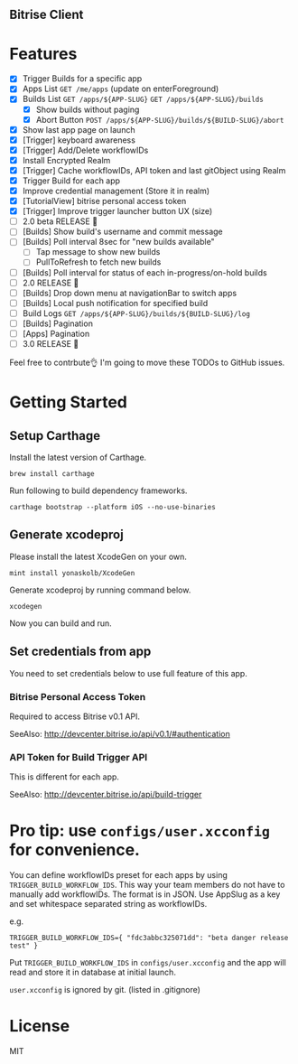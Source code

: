 Bitrise Client
---

# Features
- [x] Trigger Builds for a specific app
- [x] Apps List `GET /me/apps` (update on enterForeground)
- [x] Builds List `GET /apps/${APP-SLUG}` `GET /apps/${APP-SLUG}/builds`
  + [x] Show builds without paging
  + [x] Abort Button `POST /apps/${APP-SLUG}/builds/${BUILD-SLUG}/abort`
- [x] Show last app page on launch
- [x] [Trigger] keyboard awareness
- [x] [Trigger] Add/Delete workflowIDs
- [x] Install Encrypted Realm
- [x] [Trigger] Cache workflowIDs, API token and last gitObject using Realm
- [x] Trigger Build for each app
- [x] Improve credential management (Store it in realm)
- [x] [TutorialView] bitrise personal access token
- [x] [Trigger] Improve trigger launcher button UX (size)
- [ ] 2.0 beta RELEASE 🚀
- [ ] [Builds] Show build's username and commit message
- [ ] [Builds] Poll interval 8sec for "new builds available"
  + [ ] Tap message to show new builds
  + [ ] PullToRefresh to fetch new builds
- [ ] [Builds] Poll interval for status of each in-progress/on-hold builds
- [ ] 2.0 RELEASE 🚀
- [ ] [Builds] Drop down menu at navigationBar to switch apps
- [ ] [Builds] Local push notification for specified build
- [ ] Build Logs `GET /apps/${APP-SLUG}/builds/${BUILD-SLUG}/log`
- [ ] [Builds] Pagination
- [ ] [Apps] Pagination
- [ ] 3.0 RELEASE 🚀

Feel free to contrbute👌 I'm going to move these TODOs to GitHub issues.

# Getting Started

## Setup Carthage
Install the latest version of Carthage.
```
brew install carthage
```

Run following to build dependency frameworks.
```
carthage bootstrap --platform iOS --no-use-binaries
```

## Generate xcodeproj

Please install the latest XcodeGen on your own.
```
mint install yonaskolb/XcodeGen
```

Generate xcodeproj by running command below.
```
xcodegen
```

Now you can build and run.

## Set credentials from app
You need to set credentials below to use full feature of this app.

### Bitrise Personal Access Token
Required to access Bitrise v0.1 API.

SeeAlso: http://devcenter.bitrise.io/api/v0.1/#authentication

### API Token for Build Trigger API
This is different for each app.

SeeAlso: http://devcenter.bitrise.io/api/build-trigger

# Pro tip: use `configs/user.xcconfig` for convenience.

You can define workflowIDs preset for each apps by using `TRIGGER_BUILD_WORKFLOW_IDS`. This way your team members do not have to manually add workflowIDs.
The format is in JSON. Use AppSlug as a key and set whitespace separated string as workflowIDs.

e.g.
```
TRIGGER_BUILD_WORKFLOW_IDS={ "fdc3abbc325071dd": "beta danger release test" }
```

Put `TRIGGER_BUILD_WORKFLOW_IDS` in `configs/user.xcconfig` and the app will read and store it in database at initial launch.

`user.xcconfig` is ignored by git. (listed in .gitignore)

# License
MIT
